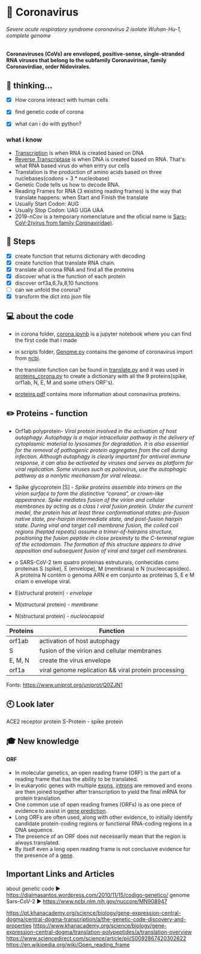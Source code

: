 # 🦇 Coronavirus
###### Severe acute respiratory syndrome coronavirus 2 isolate Wuhan-Hu-1, complete genome
**Coronaviruses (CoVs) are enveloped, positive-sense, single-stranded RNA viruses that belong to the subfamily Coronavirinae, family Coronavirdiae, order Nidovirales.**

## :crystal_ball: thinking...
- [x] How corona interact with human cells
- [x] find genetic code of corona
- [x] what can i do with python?


### what i know

* [Transcription](https://en.wikipedia.org/wiki/Transcription_(biology)) is when RNA is created based on DNA
* [Reverse Transcriptase](https://en.wikipedia.org/wiki/Reverse_transcriptase) is when DNA is created based on RNA. That's what RNA based virus do when entry our cells
* Translation is the production of amino acids based on three nuclebases(codons = 3 * nucleobase)
* Genetic Code tells us how to decode RNA.
*  Reading Frames for RNA (3 existing reading frames) is the way that translate happens: when Start and Finish the translate
* Usually Start Codon:  AUG
* Usually Stop Codon:  UAG UGA UAA
* 2019-nCov is a temporary nomenclature and the oficial name is  [Sars-CoV-2(virus from family Coronaviridae)](https://en.wikipedia.org/wiki/Severe_acute_respiratory_syndrome_coronavirus_2).

## :wrench: Steps 
 - [x] create function that returns dictionary with decoding
 - [x] create function that translate RNA chain.
 - [x] translate all corona RNA and find all the proteins
 - [x] discover what is the function of each protein
 - [x] discover orf3a,6,7a,8,10 functions
 - [ ] can we unfold the corona?
 - [x] transform the dict into json file
 
## :computer: about the code
* in corona folder, [corona.ipynb](corona/corona.ipynb) is a jupyter notebook where you can find the first code that i made

* in scripts folder, [Genome.py](scripts/Genome.py) contains the genome of coronavirus import from [ncbi](https://www.ncbi.nlm.nih.gov/nuccore/MN908947).

* the translate function can be found in [translate.py](scripts/translate.py) and it was used in [proteins_corona.py](scripts/proteins_corona.py) to create a dictionary with all the 9 proteins(spike, orf1ab, N, E, M and some others ORF's).

* [proteins.pdf](proteins.pdf) contains more information about coronavirus proteins.
 
## :pencil2: Proteins - function
* Orf1ab polyprotein- _Viral protein involved in the activation of host autophagy. Autophagy is a major intracellular pathway in the delivery of cytoplasmic material to lysosomes for degradation. It is also essential for the removal of pathogenic protein aggregates from the cell during infection. Although autophagy is clearly important for antiviral immune response, it can also be activated by viruses and serves as platform for viral replication. Some viruses such as poliovirus, use the autophagic pathway as a nonlytic mechanism for viral release._

* Spike glycoprotein [S] - _Spike proteins assemble into trimers on the virion surface to form the distinctive “corona”, or crown-like appearance. Spike mediates fusion of the virion and cellular membranes by acting as a class I viral fusion protein. Under the current model, the protein has at least three conformational states: pre-fusion native state, pre-hairpin intermediate state, and post-fusion hairpin state. During viral and target cell membrane fusion, the coiled coil regions (heptad repeats) assume a trimer-of-hairpins structure, positioning the fusion peptide in close proximity to the C-terminal region of the ectodomain. The formation of this structure appears to drive apposition and subsequent fusion of viral and target cell membranes._

* o SARS-CoV-2 tem quatro proteínas estruturais, conhecidas como proteínas S (spike), E (envelope), M (membrana) e N (nucleocapsídeo). A proteína N contém o genoma ARN e em conjunto as proteínas S, E e M criam o envelope viral.

* E(structural protein) - _envelope_

* M(structural protein) - _membrane_

* N(structural protein) - _nucleocapsid_


Proteins | Function 
------------ | -------------
orf1ab | activation of host autophagy
S | fusion of the virion and cellular membranes
E, M, N | create the virus envelope
orf1a | viral genome replication && viral protein processing


Fonts: https://www.uniprot.org/uniprot/Q0ZJN1

## :clock10: Look later
ACE2 receptor protein 
S-Protein - spike protein

## :mortar_board: New knowledge
#### ORF
* In molecular genetics, an open reading frame (ORF) is the part of a reading frame that has the ability to be translated.
* In eukaryotic genes with multiple [exons](https://en.wikipedia.org/wiki/Exon), [introns](https://en.wikipedia.org/wiki/Intron) are removed and exons are then joined together after transcription to yield the final mRNA for protein translation.
* One common use of open reading frames (ORFs) is as one piece of evidence to assist in [gene prediction](https://en.wikipedia.org/wiki/Gene_prediction).
* Long ORFs are often used, along with other evidence, to initially identify candidate protein-coding regions or functional RNA-coding regions in a DNA sequence.
* The presence of an ORF does not necessarily mean that the region is always translated.
* By itself even a long open reading frame is not conclusive evidence for the presence of a [gene](https://en.wikipedia.org/wiki/Gene).

## Important Links and Articles

about genetic code :arrow_forward: https://djalmasantos.wordpress.com/2010/11/15/codigo-genetico/
genome Sars-CoV-2 :arrow_forward: https://www.ncbi.nlm.nih.gov/nuccore/MN908947

https://pt.khanacademy.org/science/biology/gene-expression-central-dogma/central-dogma-transcription/a/the-genetic-code-discovery-and-properties
https://www.khanacademy.org/science/biology/gene-expression-central-dogma/translation-polypeptides/a/translation-overview
https://www.sciencedirect.com/science/article/pii/S0092867420302622
https://en.wikipedia.org/wiki/Open_reading_frame
